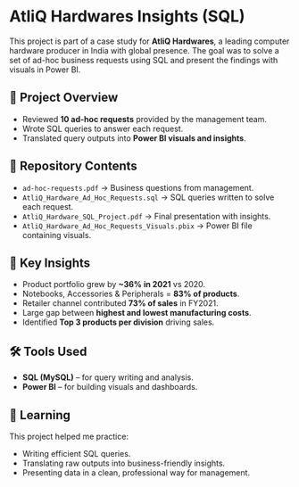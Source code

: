 # AtliQ Hardwares Insights (SQL)

This project is part of a case study for **AtliQ Hardwares**, a leading computer hardware producer in India with global presence. The goal was to solve a set of ad-hoc business requests using SQL and present the findings with visuals in Power BI.  

## 📌 Project Overview  
- Reviewed **10 ad-hoc requests** provided by the management team.  
- Wrote SQL queries to answer each request.  
- Translated query outputs into **Power BI visuals and insights**.  

## 📂 Repository Contents  
- `ad-hoc-requests.pdf` → Business questions from management.  
- `AtliQ_Hardware_Ad_Hoc_Requests.sql` → SQL queries written to solve each request.  
- `AtliQ_Hardware_SQL_Project.pdf` → Final presentation with insights.  
- `AtliQ_Hardware_Ad_Hoc_Requests_Visuals.pbix` → Power BI file containing visuals.  

## 🔑 Key Insights  
- Product portfolio grew by **~36% in 2021** vs 2020.  
- Notebooks, Accessories & Peripherals = **83% of products**.  
- Retailer channel contributed **73% of sales** in FY2021.  
- Large gap between **highest and lowest manufacturing costs**.  
- Identified **Top 3 products per division** driving sales.  

## 🛠️ Tools Used  
- **SQL (MySQL)** – for query writing and analysis.  
- **Power BI** – for building visuals and dashboards.  

## 📖 Learning  
This project helped me practice:  
- Writing efficient SQL queries.  
- Translating raw outputs into business-friendly insights.  
- Presenting data in a clean, professional way for management.  
